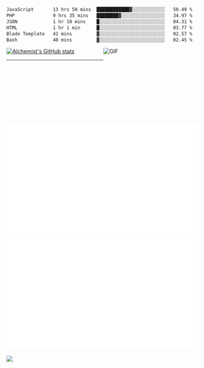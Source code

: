 <!--START_SECTION:waka-->

```text
JavaScript       13 hrs 50 mins  ████████████▓░░░░░░░░░░░░   50.49 %
PHP              9 hrs 35 mins   ████████▓░░░░░░░░░░░░░░░░   34.97 %
JSON             1 hr 10 mins    █░░░░░░░░░░░░░░░░░░░░░░░░   04.31 %
HTML             1 hr 1 min      █░░░░░░░░░░░░░░░░░░░░░░░░   03.77 %
Blade Template   42 mins         ▓░░░░░░░░░░░░░░░░░░░░░░░░   02.57 %
Bash             40 mins         ▓░░░░░░░░░░░░░░░░░░░░░░░░   02.45 %
```

<!--END_SECTION:waka-->

[![Alchemist's GitHub stats](https://github-readme-stats.vercel.app/api?username=DrMaxis&show_icons=true&theme=outrun&count_private=true)](#)
<img align="right" alt="GIF" src="https://user-images.githubusercontent.com/5355808/139111924-210cc6fa-9fb1-4dac-929d-6324a5836a92.gif" width="250" height="200" />
<hr />

![](https://raw.githubusercontent.com/DrMaxis/github-stats-transparent/output/generated/overview.svg)
![](https://raw.githubusercontent.com/DrMaxis/github-stats-transparent/output/generated/languages.svg)

 
<a href="https://count.getloli.com/"><img src="https://count.getloli.com/get/@:maxis-the-alchemist?theme=rule34"></a>
<!-- https://count.getloli.com/get/@alchemist?theme=rule34 -->
<br>
